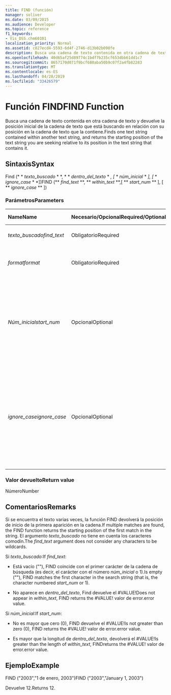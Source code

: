 ```yaml
---
title: FIND (función)
manager: soliver
ms.date: 03/09/2015
ms.audience: Developer
ms.topic: reference
f1_keywords:
- Vis_DSS.chm60101
localization_priority: Normal
ms.assetid: c827ecd4-5593-6d4f-2746-d13b02b098fe
description: Busca una cadena de texto contenida en otra cadena de texto y devuelve la posición inicial de la cadena de texto que está buscando en relación con su posición en la cadena de texto que la contiene.
ms.openlocfilehash: 40d65af25d89774c1bdf7b235cf653dbb61dd1c7
ms.sourcegitcommit: 8657170d071f9bcf680aba50b9c07f2a4fb82283
ms.translationtype: MT
ms.contentlocale: es-ES
ms.lasthandoff: 04/28/2019
ms.locfileid: "33426579"
---
```

# <a name="find-function"></a><span data-ttu-id="66373-103">Función FIND</span><span class="sxs-lookup"><span data-stu-id="66373-103">FIND Function</span></span>

<span data-ttu-id="66373-104">Busca una cadena de texto contenida en otra cadena de texto y devuelve la posición inicial de la cadena de texto que está buscando en relación con su posición en la cadena de texto que la contiene.</span><span class="sxs-lookup"><span data-stu-id="66373-104">Finds one text string contained within another text string, and returns the starting position of the text string you are seeking relative to its position in the text string that contains it.</span></span>
  
## <a name="syntax"></a><span data-ttu-id="66373-105">Sintaxis</span><span class="sxs-lookup"><span data-stu-id="66373-105">Syntax</span></span>

<span data-ttu-id="66373-106">Find (\* \* *texto_buscado* \* \*, \* \* *dentro_del_texto* \* *, [* \* *núm_inicial* \* *], [* \* *ignore_case* \* \*])</span><span class="sxs-lookup"><span data-stu-id="66373-106">FIND (\*\* *find_text* \*\*, \*\* *within_text* \*\*,[ \*\* *start_num* \*\* ], [ \*\* *ignore_case* \*\* ])</span></span> 
  
### <a name="parameters"></a><span data-ttu-id="66373-107">Parámetros</span><span class="sxs-lookup"><span data-stu-id="66373-107">Parameters</span></span>

|<span data-ttu-id="66373-108">**Name**</span><span class="sxs-lookup"><span data-stu-id="66373-108">**Name**</span></span>|<span data-ttu-id="66373-109">**Necesario/Opcional**</span><span class="sxs-lookup"><span data-stu-id="66373-109">**Required/Optional**</span></span>|<span data-ttu-id="66373-110">**Tipo de datos**</span><span class="sxs-lookup"><span data-stu-id="66373-110">**Data Type**</span></span>|<span data-ttu-id="66373-111">**Descripción**</span><span class="sxs-lookup"><span data-stu-id="66373-111">**Description**</span></span>|
|:-----|:-----|:-----|:-----|
| <span data-ttu-id="66373-112">_texto_buscado_</span><span class="sxs-lookup"><span data-stu-id="66373-112">_find_text_</span></span> <br/> |<span data-ttu-id="66373-113">Obligatorio</span><span class="sxs-lookup"><span data-stu-id="66373-113">Required</span></span>  <br/> |<span data-ttu-id="66373-114">**String**</span><span class="sxs-lookup"><span data-stu-id="66373-114">**String**</span></span> <br/> |<span data-ttu-id="66373-115">El texto que desea buscar.</span><span class="sxs-lookup"><span data-stu-id="66373-115">The text string you want to find.</span></span>  <br/> |
| <span data-ttu-id="66373-116">_format_</span><span class="sxs-lookup"><span data-stu-id="66373-116">_format_</span></span> <br/> |<span data-ttu-id="66373-117">Obligatorio</span><span class="sxs-lookup"><span data-stu-id="66373-117">Required</span></span>  <br/> |<span data-ttu-id="66373-118">**String**</span><span class="sxs-lookup"><span data-stu-id="66373-118">**String**</span></span> <br/> |<span data-ttu-id="66373-119">El texto que contiene la cadena buscada.</span><span class="sxs-lookup"><span data-stu-id="66373-119">The text string that contains the text you want to find.</span></span>  <br/> |
| <span data-ttu-id="66373-120">_Núm_inicial_</span><span class="sxs-lookup"><span data-stu-id="66373-120">_start_num_</span></span> <br/> |<span data-ttu-id="66373-121">Opcional</span><span class="sxs-lookup"><span data-stu-id="66373-121">Optional</span></span>  <br/> |<span data-ttu-id="66373-122">**Number**</span><span class="sxs-lookup"><span data-stu-id="66373-122">**Number**</span></span> <br/> |<span data-ttu-id="66373-123">El carácter por el cual se empezará la búsqueda.</span><span class="sxs-lookup"><span data-stu-id="66373-123">The character at which to start the search.</span></span> <span data-ttu-id="66373-124">El primer carácter de _dentro_del_texto_ es 1.</span><span class="sxs-lookup"><span data-stu-id="66373-124">The first character in  _within_text_ is 1.</span></span> <span data-ttu-id="66373-125">Si no se encuentra _núm_inicial_ , se supone que es 1.</span><span class="sxs-lookup"><span data-stu-id="66373-125">If  _start_num_ is missing, it is assumed to be 1.</span></span>  <br/> |
| <span data-ttu-id="66373-126">_ignore_case_</span><span class="sxs-lookup"><span data-stu-id="66373-126">_ignore_case_</span></span> <br/> |<span data-ttu-id="66373-127">Opcional</span><span class="sxs-lookup"><span data-stu-id="66373-127">Optional</span></span>  <br/> |<span data-ttu-id="66373-128">**Boolean**</span><span class="sxs-lookup"><span data-stu-id="66373-128">**Boolean**</span></span> <br/> |<span data-ttu-id="66373-129">De manera predeterminada, la función FIND distingue entre mayúsculas y minúsculas.</span><span class="sxs-lookup"><span data-stu-id="66373-129">By default, the FIND function is case-sensitive.</span></span> <span data-ttu-id="66373-130">Si desea que encuentre el texto sin diferenciar entre mayúsculas y minúsculas, establezca el argumento en TRUE.</span><span class="sxs-lookup"><span data-stu-id="66373-130">If you want the FIND function to ignore case, set this argument to TRUE.</span></span>  <br/> |
   
### <a name="return-value"></a><span data-ttu-id="66373-131">Valor devuelto</span><span class="sxs-lookup"><span data-stu-id="66373-131">Return value</span></span>

<span data-ttu-id="66373-132">Número</span><span class="sxs-lookup"><span data-stu-id="66373-132">Number</span></span>
  
## <a name="remarks"></a><span data-ttu-id="66373-133">Comentarios</span><span class="sxs-lookup"><span data-stu-id="66373-133">Remarks</span></span>

<span data-ttu-id="66373-134">Si se encuentra el texto varias veces, la función FIND devolverá la posición de inicio de la primera aparición en la cadena.</span><span class="sxs-lookup"><span data-stu-id="66373-134">If multiple matches are found, the FIND function returns the starting position of the first match in the string.</span></span> <span data-ttu-id="66373-135">El argumento _texto_buscado_ no tiene en cuenta los caracteres comodín.</span><span class="sxs-lookup"><span data-stu-id="66373-135">The  _find_text_ argument does not consider any characters to be wildcards.</span></span> 
  
<span data-ttu-id="66373-136">Si _texto_buscado_:</span><span class="sxs-lookup"><span data-stu-id="66373-136">If  _find_text_:</span></span>
  
-  <span data-ttu-id="66373-137">Está vacío (""), FIND coincide con el primer carácter de la cadena de búsqueda (es decir, el carácter con el número _núm_inicial_ o 1).</span><span class="sxs-lookup"><span data-stu-id="66373-137">Is empty (""), FIND matches the first character in the search string (that is, the character numbered  _start_num_ or 1).</span></span> 
    
- <span data-ttu-id="66373-138">No aparece en _dentro_del_texto_, Find devuelve el #VALUE!</span><span class="sxs-lookup"><span data-stu-id="66373-138">Does not appear in  _within_text_, FIND returns the #VALUE!</span></span> <span data-ttu-id="66373-139">valor de error.</span><span class="sxs-lookup"><span data-stu-id="66373-139">error value.</span></span> 
    
<span data-ttu-id="66373-140">Si _núm_inicial_:</span><span class="sxs-lookup"><span data-stu-id="66373-140">If  _start_num_:</span></span>
  
- <span data-ttu-id="66373-141">No es mayor que cero (0), FIND devuelve el #VALUE!</span><span class="sxs-lookup"><span data-stu-id="66373-141">Is not greater than zero (0), FIND returns the #VALUE!</span></span> <span data-ttu-id="66373-142">valor de error.</span><span class="sxs-lookup"><span data-stu-id="66373-142">error value.</span></span> 
    
- <span data-ttu-id="66373-143">Es mayor que la longitud de _dentro_del_texto_, devolverá el #VALUE!</span><span class="sxs-lookup"><span data-stu-id="66373-143">Is greater than the length of  _within_text_, FINDreturns the #VALUE!</span></span> <span data-ttu-id="66373-144">valor de error.</span><span class="sxs-lookup"><span data-stu-id="66373-144">error value.</span></span> 
    
## <a name="example"></a><span data-ttu-id="66373-145">Ejemplo</span><span class="sxs-lookup"><span data-stu-id="66373-145">Example</span></span>

<span data-ttu-id="66373-146">FIND ("2003","1 de enero, 2003")</span><span class="sxs-lookup"><span data-stu-id="66373-146">FIND ("2003","January 1, 2003")</span></span> 
  
<span data-ttu-id="66373-147">Devuelve 12.</span><span class="sxs-lookup"><span data-stu-id="66373-147">Returns 12.</span></span> 
  

